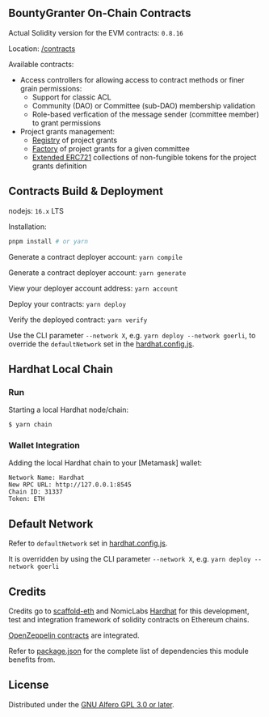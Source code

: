 

## BountyGranter On-Chain Contracts

Actual Solidity version for the EVM contracts: `0.8.16`

Location: [/contracts](./contracts)

Available contracts:
* Access controllers for allowing access to contract methods or finer grain permissions: 
  * Support for classic ACL
  * Community (DAO) or Committee (sub-DAO) membership validation
  * Role-based verfication of the message sender (committee member) to grant permissions
* Project grants management:
  * [Registry](./contracts/ProjectGrantRegistry.sol) of project grants
  * [Factory](./contracts/ProjectGrantFactory.sol) of project grants for a given committee
  * [Extended ERC721](./contracts/ProjectGrantCollection.sol) collections of non-fungible tokens for the project grants definition
 

## Contracts Build & Deployment

nodejs: `16.x` LTS

Installation:
```sh
pnpm install # or yarn
```

Generate a contract deployer account: 	`yarn compile`

Generate a contract deployer account: 	`yarn generate`

View your deployer account address: 	  `yarn account`

Deploy your contracts: 		              `yarn deploy`

Verify the deployed contract: 	        `yarn verify`

Use the CLI parameter `--network X`, e.g. `yarn deploy --network goerli`, to override the `defaultNetwork` set in the [hardhat.config.js](./hardhat.config.js).

## Hardhat Local Chain

### Run

Starting a local Hardhat node/chain:
```sh
$ yarn chain
```

### Wallet Integration

Adding the local Hardhat chain to your [Metamask] wallet:
```
Network Name: Hardhat
New RPC URL: http://127.0.0.1:8545
Chain ID: 31337
Token: ETH
```

## Default Network

Refer to `defaultNetwork` set in [hardhat.config.js](./hardhat.config.js).

It is overridden by using the CLI parameter `--network X`, e.g. `yarn deploy --network goerli`


## Credits

Credits go to [scaffold-eth](https://github.com/scaffold-eth/scaffold-eth) and NomicLabs [Hardhat](https://hardhat.org) for this development, test and integration framework of solidity contracts on Ethereum chains.

[OpenZeppelin contracts](https://github.com/OpenZeppelin/openzeppelin-contracts) are integrated.

Refer to [package.json](./package.json) for the complete list of dependencies this module benefits from.


## License

Distributed under the [GNU Alfero GPL 3.0 or later][license].

<!-- license -->
[license]: LICENSE